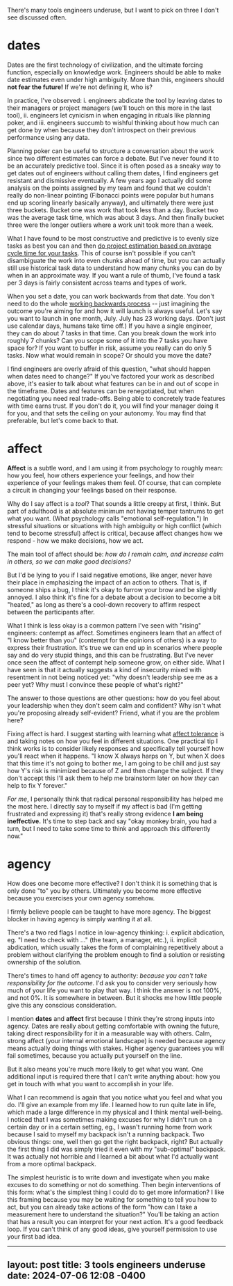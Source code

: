 There's many tools engineers underuse, but I want to pick on three I don't
see discussed often.

# dates

Dates are the first technology of civilization, and the ultimate
forcing function, especially on knowledge work. Engineers should be able
to make date estimates even under high ambiguity. More than this,
engineers should **not fear the future!** If we're not defining it, who
is?

In practice, I've observed: i. engineers abdicate the tool by leaving
dates to their managers or project managers (we'll touch on this more in
the last tool), ii. engineers let cynicism in when engaging in rituals
like planning poker, and iii. engineers succumb to wishful thinking about
how much can get done by when because they don't introspect on their
previous performance using any data.

Planning poker can be useful to structure a conversation about the work
since two different estimates can force a debate. But I've never found it
to be an accurately predictive tool. Since it is often posed as
a sneaky way to get dates out of engineers without calling them dates,
I find engineers get resistant and dismissive eventually. A few years ago
I actually did some analysis on the points assigned by my team and found
that we couldn't really do non-linear pointing (Fibonacci points were
popular but humans end up scoring linearly basically anyway), and
ultimately there were just three buckets. Bucket one was work that took
less than a day. Bucket two was the average task time, which was about
3 days. And then finally bucket three were the longer outliers where
a work unit took more than a week.

What I have found to be most constructive and predictive is to evenly
size tasks as best you can and then [do project estimation based on
average cycle time for your
tasks](https://www.youtube.com/watch?v=DnPiOI77O88). This of course isn't
possible if you can't disambiguate the work into even chunks ahead of
time, but you can actually still use historical task data to understand
how many chunks you can do by when in an approximate way. If you want
a rule of thumb, I've found a task per 3 days is fairly consistent across
teams and types of work.

When you set a date, you can work backwards from that date. You don't need
to do the whole [working backwards
process](https://www.aboutamazon.com/news/workplace/an-insider-look-at-amazons-culture-and-processes)
-- just imagining the outcome you're aiming for and how it will launch is
always useful. Let's say you want to launch in one month, July.
July has 23 working days. (Don't just use calendar days, humans take time
off.) If you have a single engineer, they can do about 7 tasks in that
time. Can you break down the work into roughly 7 chunks? Can you scope
some of it into the 7 tasks you have space for? If you want to buffer in
risk, assume you really can do only 5 tasks. Now what would remain in
scope? Or should you move the date?

I find engineers are overly afraid of this question, "what should happen
when dates need to change?" If you've factored your work as described
above, it's easier to talk about what features can be in and out of scope
in the timeframe. Dates and features can be renegotiated, but when
negotiating you need real trade-offs. Being able to concretely trade
features with time earns trust. If you don't do it, you will find your
manager doing it for you, and that sets the ceiling on your autonomy. You
may find that preferable, but let's come back to that.

# affect

**Affect** is a subtle word, and I am using it from psychology to roughly
mean: how you feel, how others experience your feelings, and how their
experience of your feelings makes them feel. Of course, that can complete
a circuit in changing your feelings based on their response.

Why do I say affect is a _tool_? That sounds a little creepy at first,
I think. But part of adulthood is at absolute minimum not having temper
tantrums to get what you want. (What psychology calls "emotional
self-regulation.") In stressful situations or situations with high
ambiguity or high conflict (which tend to become stressful) affect is
critical, because affect changes how we respond - how we make decisions,
how we act.

The main tool of affect should be: _how do I remain calm, and increase
calm in others, so we can make good decisions?_

But I'd be lying to you if I said negative emotions, like anger, never
have their place in emphasizing the impact of an action to others. That
is, if someone ships a bug, I think it's okay to furrow your brow and be
slightly annoyed. I also think it's fine for a debate about a decision to
become a bit "heated," as long as there's a cool-down recovery to affirm
respect between the participants after.

What I think is less okay is a common pattern I've seen with "rising"
engineers: contempt as affect. Sometimes engineers learn that an affect of
"I know better than you" (contempt for the opinions of others) is a way to
express their frustration. It's true we can end up in scenarios where
people say and do very stupid things, and this can be frustrating. But
I've never once seen the affect of contempt help someone grow, on either
side. What I have seen is that it actually suggests a kind of insecurity
mixed with resentment in not being noticed yet: "why doesn't leadership
see me as a peer yet? Why must I convince these people of what's right?"

The answer to those questions are other questions: how do you feel about
your leadership when they don't seem calm and confident? Why isn't what
you're proposing already self-evident? Friend, what if you are the problem
here?

Fixing affect is hard. I suggest starting with learning what [affect
tolerance](https://en.wikipedia.org/wiki/Affect_(psychology)#Affect_tolerance)
is and taking notes on how you feel in different situations. One practical
tip I think works is to consider likely responses and specifically tell
yourself how you'll react when it happens. "I know X always harps on Y,
but when X does that this time it's not going to bother me, I am going to
be chill and just say how Y's risk is minimized because of Z and then
change the subject. If they don't accept this I'll ask them to help me
brainstorm later on how _they_ can help to fix Y forever."

_For me_, I personally think that radical personal responsibility has
helped me the most here. I directly say to myself if my affect is bad (I'm
getting frustrated and expressing it) that's really strong evidence **I am
being ineffective.** It's time to step back and say "okay monkey brain,
you had a turn, but I need to take some time to think and approach this
differently now."

# agency

How does one become more effective? I don't think it is something that is
only done "to" you by others. Ultimately you become more effective because
you exercises your own agency somehow.

I firmly believe people can be taught to have more agency. The biggest
blocker in having agency is simply wanting it at all.

There's a two red flags I notice in low-agency thinking: i. explicit
abdication, eg. "I need to check with ..." (the team, a manager, etc.),
ii. implicit abdication, which usually takes the form of complaining
repetitively about a problem without clarifying the problem enough to find
a solution or resisting ownership of the solution.

There's times to hand off agency to authority: _because you can't take
responsibility for the outcome._ I'd ask you to consider very seriously
how much of your life you want to play that way. I think the answer is not
100%, and not 0%. It is somewhere in between. But it shocks me how little
people give this any conscious consideration.

I mention **dates** and **affect** first because I think they're strong
inputs into agency. Dates are really about getting comfortable with owning
the future, taking direct responsibility for it in a measurable way with
others. Calm, strong affect (your internal emotional landscape) is needed
because agency means actually doing things with stakes. Higher agency
guarantees you will fail sometimes, because you actually put yourself on
the line.

But it also means you're much more likely to get what you want. One
additional input is required there that I can't write anything about: how
you get in touch with what you want to accomplish in your life.

What I can recommend is again that you notice what you feel and what you
do. I'll give an example from my life. I learned how to run quite late in
life, which made a large difference in my physical and I think mental
well-being. I noticed that I was sometimes making excuses for why I didn't
run on a certain day or in a certain setting, eg., I wasn't running home
from work because I said to myself my backpack isn't a running backpack.
Two obvious things: one, well then go get the right backpack, right? But
actually the first thing I did was simply tried it even with my
"sub-optimal" backpack. It was actually not horrible and I learned a bit
about what I'd actually want from a more optimal backpack.

The simplest heuristic is to write down and investigate when you make
excuses to do something or not do something. Then begin interventions of
this form: what's the simplest thing I could do to get more information?
I like this framing because you may be waiting for something to tell you
how to act, but you can already take actions of the form "how can I take
a measurement here to understand the situation?" You'll be taking an
action that has a result you can interpret for your next action. It's
a good feedback loop. If you can't think of any good ideas, give yourself
permission to use your first bad idea.

---
layout: post
title: 3 tools engineers underuse
date: 2024-07-06 12:08 -0400
---
